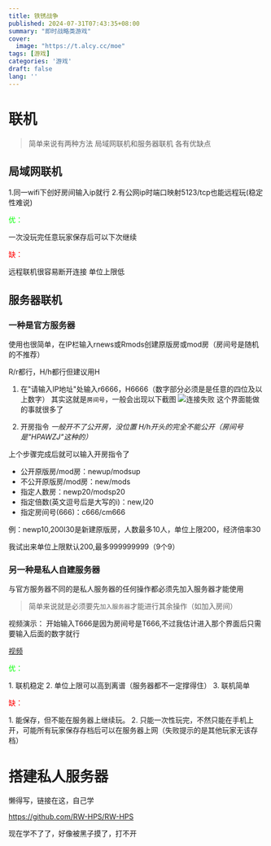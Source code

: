 ```yaml
---
title: 铁锈战争
published: 2024-07-31T07:43:35+08:00
summary: "即时战略类游戏"
cover:
  image: "https://t.alcy.cc/moe"
tags: [游戏]
categories: '游戏'
draft: false 
lang: ''
---
```


# 联机

> 简单来说有两种方法
局域网联机和服务器联机
各有优缺点
## 局域网联机

1.同一wifi下创好房间输入ip就行
2.有公网ip时端口映射5123/tcp也能远程玩(稳定性难说)

<p style="color: #00FF00;">优：</p>一次没玩完任意玩家保存后可以下次继续
<p style="color: #FF0000;">缺：</p>远程联机很容易断开连接
    单位上限低

## 服务器联机

### 一种是官方服务器
使用也很简单，在IP栏输入rnews或Rmods创建原版房或mod房（房间号是随机的不推荐）

R/r都行，H/h都行但建议用H

1. 在"请输入IP地址"处输入r6666，H6666（数字部分必须是是任意的四位及以上数字）
其实这就是`房间号`，一般会出现以下截图
![连接失败](/photos/connect.jpg)
这个界面能做的事就很多了

2. 开房指令
<i>一般开不了公开房，没位置
H/h开头的完全不能公开（房间号是"HPAWZJ"这种的）</i>

上个步骤完成后就可以输入开房指令了

- 公开原版房/mod房：newup/modsup
- 不公开原版房/mod房：new/mods
- 指定人数房：newp20/modsp20
- 指定倍数(英文逗号后是大写的i)：new,I20
- 指定房间号(666)：c666/cm666

例：newp10,200I30是新建原版房，人数最多10人，单位上限200，经济倍率30

我试出来单位上限默认200,最多999999999（9个9）

### 另一种是私人自建服务器
与官方服务器不同的是私人服务器的任何操作都必须先加入服务器才能使用
> 简单来说就是必须要先`加入服务器`才能进行其余操作（如加入房间）

视频演示：
开始输入T666是因为房间号是T666,不过我估计进入那个界面后只需要输入后面的数字就行

[视频](/videos/rwvideo.mp4)

<p style="color: #00FF00;">优：</p>
1. 联机稳定
2. 单位上限可以高到离谱（服务器都不一定撑得住）
3. 联机简单
<p style="color: #FF0000;">缺：</p>
1. 能保存，但不能在服务器上继续玩。
2. 只能一次性玩完，不然只能在手机上开，可能所有玩家保存存档后可以在服务器上网（失败提示的是其他玩家无该存档）

# 搭建私人服务器
懒得写，链接在这，自己学

https://github.com/RW-HPS/RW-HPS

现在学不了了，好像被黑子摸了，打不开